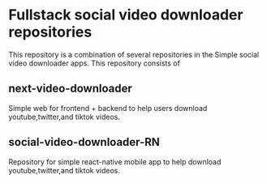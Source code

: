 # Fullstack social video downloader repositories
This repository is a combination of several repositories in the Simple social video downloader apps. This repository consists of

## next-video-downloader
Simple web for frontend + backend to help users download youtube,twitter,and tiktok videos.

## social-video-downloader-RN
Repository for simple react-native mobile app to help download youtube,twitter,and tiktok videos.
